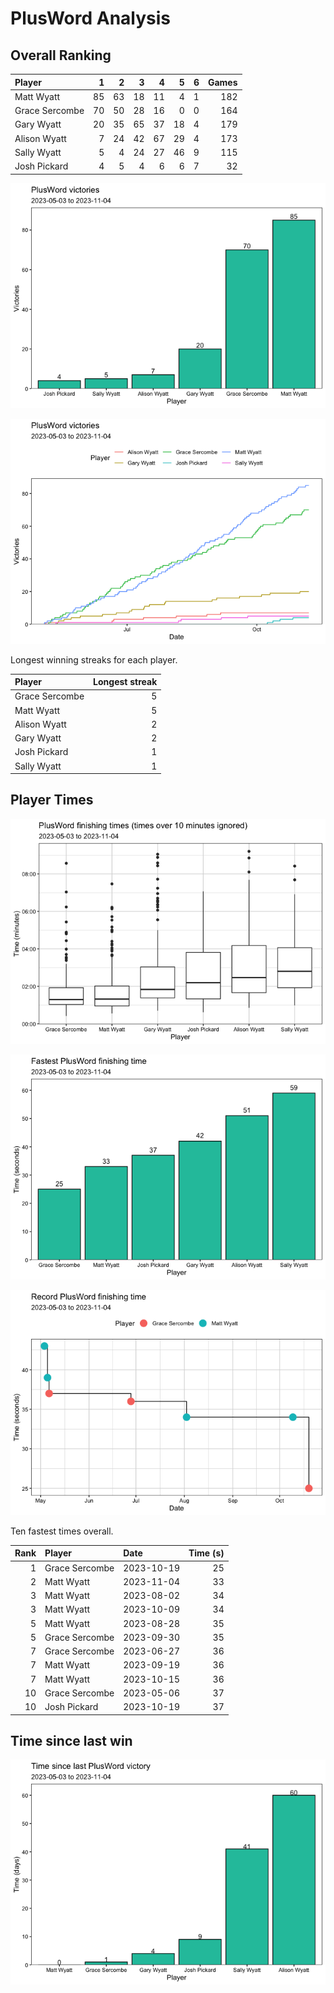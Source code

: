 PlusWord Analysis
================

## Overall Ranking

| Player         |   1 |   2 |   3 |   4 |   5 |   6 | Games |
|:---------------|----:|----:|----:|----:|----:|----:|------:|
| Matt Wyatt     |  85 |  63 |  18 |  11 |   4 |   1 |   182 |
| Grace Sercombe |  70 |  50 |  28 |  16 |   0 |   0 |   164 |
| Gary Wyatt     |  20 |  35 |  65 |  37 |  18 |   4 |   179 |
| Alison Wyatt   |   7 |  24 |  42 |  67 |  29 |   4 |   173 |
| Sally Wyatt    |   5 |   4 |  24 |  27 |  46 |   9 |   115 |
| Josh Pickard   |   4 |   5 |   4 |   6 |   6 |   7 |    32 |

![](plusword_analysis_files/figure-commonmark/total_wins-1.png)

![](plusword_analysis_files/figure-commonmark/total_wins_over_time-1.png)

Longest winning streaks for each player.

| Player         | Longest streak |
|:---------------|---------------:|
| Grace Sercombe |              5 |
| Matt Wyatt     |              5 |
| Alison Wyatt   |              2 |
| Gary Wyatt     |              2 |
| Josh Pickard   |              1 |
| Sally Wyatt    |              1 |

## Player Times

![](plusword_analysis_files/figure-commonmark/time_boxplots-1.png)

![](plusword_analysis_files/figure-commonmark/fastest_time-1.png)

![](plusword_analysis_files/figure-commonmark/fastest_time_evolution-1.png)

Ten fastest times overall.

| Rank | Player         | Date       | Time (s) |
|-----:|:---------------|:-----------|---------:|
|    1 | Grace Sercombe | 2023-10-19 |       25 |
|    2 | Matt Wyatt     | 2023-11-04 |       33 |
|    3 | Matt Wyatt     | 2023-08-02 |       34 |
|    3 | Matt Wyatt     | 2023-10-09 |       34 |
|    5 | Matt Wyatt     | 2023-08-28 |       35 |
|    5 | Grace Sercombe | 2023-09-30 |       35 |
|    7 | Grace Sercombe | 2023-06-27 |       36 |
|    7 | Matt Wyatt     | 2023-09-19 |       36 |
|    7 | Matt Wyatt     | 2023-10-15 |       36 |
|   10 | Grace Sercombe | 2023-05-06 |       37 |
|   10 | Josh Pickard   | 2023-10-19 |       37 |

## Time since last win

![](plusword_analysis_files/figure-commonmark/days_since_last_win-1.png)
